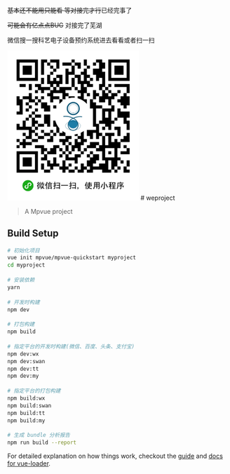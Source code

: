 
~~基本还不能用只能看 等对接完才行~~已经完事了

~~可能会有亿点点BUG~~ 对接完了芜湖

微信搜一搜科艺电子设备预约系统进去看看或者扫一扫

<img width="300px" src="https://github.com/Funqiewei/img-folder/blob/main/WechatIcon.jpg"/>
# weproject

> A Mpvue project

## Build Setup

``` bash
# 初始化项目
vue init mpvue/mpvue-quickstart myproject
cd myproject

# 安装依赖
yarn

# 开发时构建
npm dev

# 打包构建
npm build

# 指定平台的开发时构建(微信、百度、头条、支付宝)
npm dev:wx
npm dev:swan
npm dev:tt
npm dev:my

# 指定平台的打包构建
npm build:wx
npm build:swan
npm build:tt
npm build:my

# 生成 bundle 分析报告
npm run build --report
```

For detailed explanation on how things work, checkout the [guide](http://vuejs-templates.github.io/webpack/) and [docs for vue-loader](http://vuejs.github.io/vue-loader).
